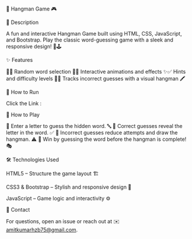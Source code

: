 🎩 Hangman Game 🎮

📌 Description

A fun and interactive Hangman Game built using HTML, CSS, JavaScript, and Bootstrap. Play the classic word-guessing game with a sleek and responsive design! 🎨🕹️

✨ Features

🎨✅ Random word selection 
📖✅ Interactive animations and effects 
✨✅ Hints and difficulty levels 
🧠✅ Tracks incorrect guesses with a visual hangman 🖍️

🚀 How to Run

Click the Link : 


🎯 How to Play

🔹 Enter a letter to guess the hidden word. 🔤 
🔹 Correct guesses reveal the letter in the word. ✅
🔹 Incorrect guesses reduce attempts and draw the hangman. ⚠️
🔹 Win by guessing the word before the hangman is complete! 🎭

🛠️ Technologies Used

HTML5 – Structure the game layout 🏗️

CSS3 & Bootstrap – Stylish and responsive design 🎨

JavaScript – Game logic and interactivity ⚙️


📧 Contact

For questions, open an issue or reach out at ✉️ amitkumarhzb75@gmail.com.
